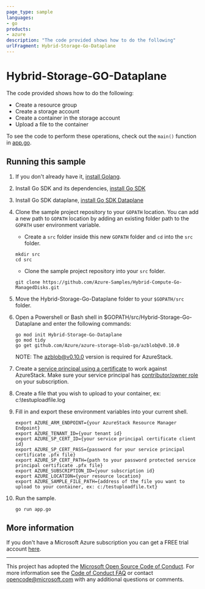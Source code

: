 ```yaml
---
page_type: sample
languages:
- go
products:
- azure
description: "The code provided shows how to do the following"
urlFragment: Hybrid-Storage-Go-Dataplane
---
```


# Hybrid-Storage-GO-Dataplane

The code provided shows how to do the following:

- Create a resource group
- Create a storage account
- Create a container in the storage account
- Upload a file to the container

To see the code to perform these operations,
check out the `main()` function in [app.go](app.go).


## Running this sample

1.  If you don't already have it, [install Golang](https://golang.org/doc/install).

1.  Install Go SDK and its dependencies, [install Go SDK](https://github.com/azure/azure-sdk-for-go) 

1.  Install Go SDK dataplane, [install Go SDK Dataplane](https://github.com/Azure/azure-storage-blob-go/) 

1. Clone the sample project repository to your `GOPATH` location. You can add a new path to `GOPATH` location by adding an existing folder path to the `GOPATH` user environment variable. 
    - Create a `src` folder inside this new `GOPATH` folder and `cd` into the `src` folder.
    ```
    mkdir src
    cd src
    ```
    - Clone the sample project repository into your `src` folder.
    ```
    git clone https://github.com/Azure-Samples/Hybrid-Compute-Go-ManagedDisks.git
    ```

1.  Move the Hybrid-Storage-Go-Dataplane folder to your `$GOPATH/src` folder.

1.  Open a Powershell or Bash shell in $GOPATH/src/Hybrid-Storage-Go-Dataplane and enter the following commands:
    ```
    go mod init Hybrid-Storage-Go-Dataplane
    go mod tidy
    go get github.com/Azure/azure-storage-blob-go/azblob@v0.10.0
    ```

    NOTE: The azblob@v0.10.0 version is required for AzureStack.

1.  Create a [service principal using a certificate](https://docs.microsoft.com/en-us/azure/azure-stack/azure-stack-create-service-principals#create-a-service-principal-using-a-certificate) to work against AzureStack. Make sure your service principal has [contributor/owner role](https://docs.microsoft.com/en-us/azure/azure-stack/azure-stack-create-service-principals#assign-role-to-service-principal) on your subscription.

1.  Create a file that you wish to upload to your container, ex: c:\testuploadfile.log

1.  Fill in and export these environment variables into your current shell. 
    ```
    export AZURE_ARM_ENDPOINT={your AzureStack Resource Manager Endpoint}
    export AZURE_TENANT_ID={your tenant id}
    export AZURE_SP_CERT_ID={your service principal certificate client id}
    export AZURE_SP_CERT_PASS={password for your service principal certificate .pfx file}
    export AZURE_SP_CERT_PATH={path to your password protected service principal certificate .pfx file}
    export AZURE_SUBSCRIPTION_ID={your subscription id}
    export AZURE_LOCATION={your resource location}
    export AZURE_SAMPLE_FILE_PATH={address of the file you want to upload to your container, ex: c:/testuploadfile.txt}
    ```

1. Run the sample.
    ```
    go run app.go
    ```
    
## More information

If you don't have a Microsoft Azure subscription you can get a FREE trial account [here](http://go.microsoft.com/fwlink/?LinkId=330212).

---

This project has adopted the [Microsoft Open Source Code of Conduct](https://opensource.microsoft.com/codeofconduct/). For more information see the [Code of Conduct FAQ](https://opensource.microsoft.com/codeofconduct/faq/) or contact [opencode@microsoft.com](mailto:opencode@microsoft.com) with any additional questions or comments.
